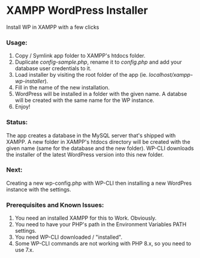 # XAMPP WordPress Installer

Install WP in XAMPP with a few clicks

### Usage:

1. Copy / Symlink app folder to XAMPP's htdocs folder.
2. Duplicate _config-sample.php_, rename it to _config.php_ and add your database user credentials to it.
3. Load installer by visiting the root folder of the app (ie. _localhost/xampp-wp-installer_).
4. Fill in the name of the new installation.
5. WordPress will be installed in a folder with the given name. A databse will be created with the same name for the WP instance.
6. Enjoy!

### Status:

The app creates a database in the MySQL server that's shipped with XAMPP. A new folder in XAMPP's htdocs directory will be created with the given name (same for the database and the new folder). WP-CLI downloads the installer of the latest WordPress version into this new folder.

### Next:

Creating a new wp-config.php with WP-CLI then installing a new WordPres instance with the settings.

### Prerequisites and Known Issues:

1. You need an installed XAMPP for this to Work. Obviously.
2. You need to have your PHP's path in the Environment Variables PATH settings.
3. You need WP-CLI downloaded / "installed".
4. Some WP-CLI commands are not working with PHP 8.x, so you need to use 7.x.
